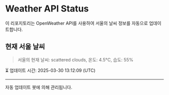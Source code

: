 
# Weather API Status

이 리포지토리는 OpenWeather API를 사용하여 서울의 날씨 정보를 자동으로 업데이트합니다.

## 현재 서울 날씨
> 서울의 현재 날씨: scattered clouds, 온도: 4.5°C, 습도: 55%

⏳ 업데이트 시간: 2025-03-30 13:12:09 (UTC)

---
자동 업데이트 봇에 의해 관리됩니다.
